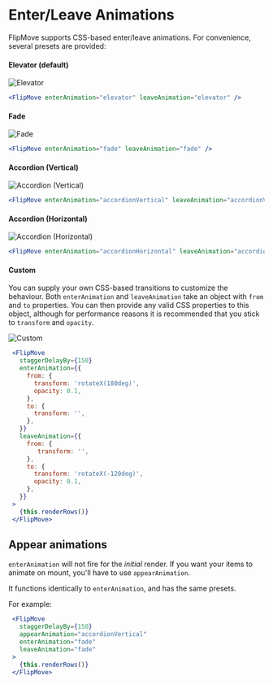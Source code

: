 # Enter/Leave Animations

FlipMove supports CSS-based enter/leave animations. For convenience, several presets are provided:


#### Elevator (default)

![Elevator](https://s3.amazonaws.com/githubdocs/fm-elevator.gif)

```jsx
<FlipMove enterAnimation="elevator" leaveAnimation="elevator" />
```

#### Fade

![Fade](https://s3.amazonaws.com/githubdocs/fm-fade.gif)

```jsx
<FlipMove enterAnimation="fade" leaveAnimation="fade" />
```

#### Accordion (Vertical)

![Accordion (Vertical)](https://s3.amazonaws.com/githubdocs/fm-accordian-vertical.gif)

```jsx
<FlipMove enterAnimation="accordionVertical" leaveAnimation="accordionVertical" />
```

#### Accordion (Horizontal)

![Accordion (Horizontal)](https://s3.amazonaws.com/githubdocs/fm-accordian-horizontal.gif)

```jsx
<FlipMove enterAnimation="accordionHorizontal" leaveAnimation="accordionHorizontal" />
```

#### Custom

You can supply your own CSS-based transitions to customize the behaviour. Both `enterAnimation` and `leaveAnimation` take an object with `from` and `to` properties. You can then provide any valid CSS properties to this object, although for performance reasons it is recommended that you stick to `transform` and `opacity`.

![Custom](https://s3.amazonaws.com/githubdocs/fm-custom-rotate-x.gif)

```jsx
 <FlipMove
   staggerDelayBy={150}
   enterAnimation={{
     from: {
       transform: 'rotateX(180deg)',
       opacity: 0.1,
     },
     to: {
       transform: '',
     },
   }}
   leaveAnimation={{
     from: {
        transform: '',
     },
     to: {
       transform: 'rotateX(-120deg)',
       opacity: 0.1,
     },
   }}
 >
   {this.renderRows()}
 </FlipMove>
```

## Appear animations

`enterAnimation` will not fire for the _initial_ render. If you want your items to animate on mount, you'll have to use `appearAnimation`.

It functions identically to `enterAnimation`, and has the same presets.

For example:

```jsx
 <FlipMove
   staggerDelayBy={150}
   appearAnimation="accordionVertical"
   enterAnimation="fade"
   leaveAnimation="fade"
 >
   {this.renderRows()}
 </FlipMove>
```
